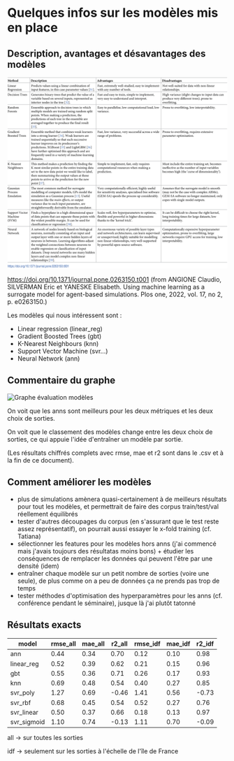 # Quelques infos sur les modèles mis en place

## Description, avantages et désavantages des modèles

![Tableau modèles](.\tableau_article.png)

https://doi.org/10.1371/journal.pone.0263150.t001 (from ANGIONE Claudio, SILVERMAN Eric et YANESKE Elisabeth. Using machine learning as a surrogate model for agent-based simulations. Plos one, 2022, vol. 17, no 2, p. e0263150.)

Les modèles qui nous intéressent sont : 
- Linear regression (linear_reg)
- Gradient Boosted Trees (gbt)
- K-Nearest Neighbours (knn)
- Support Vector Machine (svr...)
- Neural Network (ann)


## Commentaire du graphe 

![Graphe évaluation modèles](..\get_graphes\graphes\models_eval_all.png)

On voit que les anns sont meilleurs pour les deux métriques et les deux choix de sorties.

On voit que le classement des modèles change entre les deux choix de sorties, ce qui appuie l'idée d'entraîner un modèle par sortie.

(Les résultats chiffrés complets avec rmse, mae et r2 sont dans le .csv et à la fin de ce document).

## Comment améliorer les modèles 
- plus de simulations amènera quasi-certainement à de meilleurs résultats pour tout les modèles, et permettrait de faire des corpus train/test/val réellement équilibrés
- tester d'autres découpages du corpus (en s'assurant que le test reste assez représentatif), on pourrait aussi essayer le x-fold training (cf. Tatiana)
- sélectionner les features pour les modèles hors anns (j'ai commencé mais j'avais toujours des résultatas moins bons) + étudier les conséquences de remplacer les données qui peuvent l'être par une densité (idem)
- entraîner chaque modèle sur un petit nombre de sorties (voire une seule), de plus comme on a peu de données ça ne prends pas trop de temps
- tester méthodes d'optimisation des hyperparamètres pour les anns (cf. conférence pendant le séminaire), jusque là j'ai plutôt tatonné

## Résultats exacts

| model | rmse_all | mae_all | r2_all | rmse_idf | mae_idf | r2_idf |
| --- | --- | --- | --- | --- | --- | --- |
| ann | 0.44 | 0.34 | 0.70 | 0.12 | 0.10 | 0.98 |
| linear_reg | 0.52 | 0.39 | 0.62 | 0.21 | 0.15 | 0.96 |
| gbt | 0.55 | 0.36 | 0.71 | 0.26 | 0.17 | 0.93 |
| knn | 0.69 | 0.48 | 0.54 | 0.40 | 0.27 | 0.85 |
| svr_poly | 1.27 | 0.69 | -0.46 | 1.41 | 0.56 | -0.73 | 
| svr_rbf | 0.68 | 0.45 | 0.54 | 0.52 | 0.27 | 0.76 |
| svr_linear | 0.50 | 0.37 | 0.66 | 0.18 | 0.13 | 0.97 |
| svr_sigmoid | 1.10 | 0.74 | -0.13 | 1.11 | 0.70 | -0.09 |

all -> sur toutes les sorties

idf -> seulement sur les sorties à l'échelle de l'île de France